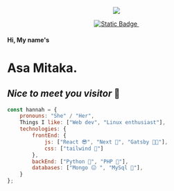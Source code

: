 
<p align="center">
<img src="https://media1.tenor.com/m/n2-YbzHQlMgAAAAC/mitaka-asa.gif" style="max-height:500px"/>
</p>
<div align='center'>
<a target="_blank" href="https://hannahbrown.site">
<img alt="Static Badge" src="https://img.shields.io/badge/Website-blue?style=for-the-badge&logo=googlechrome&logoColor=%23301934&logoSize=auto&label=Hannah's&labelColor=pink&color=%2382C2FF&link=https%3A%2F%2Fhannahbrown.site">
</a>
<a>
    <a target="_blank" href="https://discord.gg/BZ6mrr4KwJ"><img src="https://dcbadge.limes.pink/api/server/BZ6mrr4KwJ" alt="" /></a>
</a>
</div>



#### Hi, My name's 
# Asa Mitaka. 
## ***Nice to meet you visitor*** 🤝

```javascript
const hannah = {
    pronouns: "She" / "Her",
    Things I like: ["Web dev", "Linux enthusiast"],
    technologies: {
        frontEnd: {
            js: ["React 😎", "Next 🩷", "Gatsby 😵‍💫"],
            css: ["tailwind 🤭"]
        },
        backEnd: ["Python 🙈", "PHP 🫥"],
        databases: ["Mongo 😑 ", "MySql 🤧"],
    }
};
```
